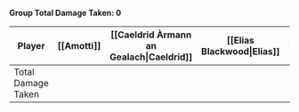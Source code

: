 

**Group Total Damage Taken: 0**

| Player             | [[Amotti]] | [[Caeldrid Àrmann an Gealach\|Caeldrid]] | [[Elias Blackwood\|Elias]] | [[Gambit]] | [[Lythara Sunstrider\|Lythara]] | [[Sel]] | [[Wild Bill]] |
| ------------------ | ---------- | ---------------------------------------- | -------------------------- | ---------- | ------------------------------- | ------- | ------------- |
| Total Damage Taken |            |                                          |                            |            |                                 |         |               |
